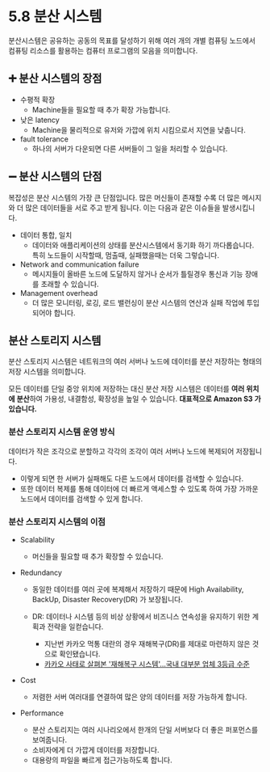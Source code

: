 # 5.8 분산 시스템

분산시스템은 공유하는 공동의 목표를 달성하기 위해 여러 개의 개별 컴퓨팅 노드에서 컴퓨팅 리소스를 활용하는 컴퓨터 프로그램의 모음을 의미합니다.

## ➕ 분산 시스템의 장점

- 수평적 확장 
  - Machine들을 필요할 때 추가 확장 가능합니다.
- 낮은 latency 
  - Machine을 물리적으로 유저와 가깝에 위치 시킴으로서 지연을 낮춥니다.
- fault tolerance 
  - 하나의 서버가 다운되면 다른 서버들이 그 일을 처리할 수 있습니다.

## ➖ 분산 시스템의 단점

복잡성은 분산 시스템의 가장 큰 단점입니다. 많은 머신들이 존재할 수록 더 많은 메시지와 더 많은 데이터들을 서로 주고 받게 됩니다. 이는 다음과 같은 이슈들을 발생시킵니다.

- 데이터 통합, 일치
  - 데이터와 애플리케이션의 상태를 분산시스템에서 동기화 하기 까다롭습니다. 특히 노드들이 시작할때, 멈출때, 실패했을때는 더욱 그렇습니다.
- Network and communication failure
  - 메시지들이 올바른 노드에 도달하지 않거나 순서가 틀릴경우 통신과 기능 장애를 초래할 수 있습니다.
- Management overhead 
  - 더 많은 모니터링, 로깅, 로드 밸런싱이 분산 시스템의 연산과 실패 작업에 투입되어야 합니다.

## 분산 스토리지 시스템

분산 스토리지 시스템은 네트워크의 여러 서버나 노드에 데이터를 분산 저장하는 형태의 저장 시스템을 의미합니다.

모든 데이터를 단일 중앙 위치에 저장하는 대신 분산 저장 시스템은 데이터를 **여러 위치에 분산**하여 가용성, 내결함성, 확장성을 높일 수 있습니다. **대표적으로 Amazon S3 가 있습니다.**

### 분산 스토리지 시스템 운영 방식

데이터가 작은 조각으로 분할하고 각각의 조각이 여러 서버나 노드에 복제되어 저장됩니다.

- 이렇게 되면 한 서버가 실패해도 다른 노드에서 데이터를 검색할 수 있습니다.
- 또한 데이터 복제를 통해 데이터에 더 빠르게 액세스할 수 있도록 하여 가장 가까운 노드에서 데이터를 검색할 수 있게 합니다.

### 분산 스토리지 시스템의 이점

- Scalability
    - 머신들을 필요할 때 추가 확장할 수 있습니다.
- Redundancy
    - 동일한 데이터를 여러 곳에 복제해서 저장하기 때문에 High Availability, BackUp, Disaster Recovery(DR) 가 보장됩니다.
  
    - DR: 데이터나 시스템 등의 비상 상황에서 비즈니스 연속성을 유지하기 위한 계획과 전략을 일컫습니다.
        - 지난번 카카오 먹통 대란의 경우 재해복구(DR)를 제대로 마련하지 않은 것으로 확인됐습니다.
      - [카카오 사태로 살펴본 '재해복구 시스템'...국내 대부분 업체 3등급 수준](https://zdnet.co.kr/view/?no=20221017165202)
    
- Cost
    - 저렴한 서버 여러대를 연결하여 많은 양의 데이터를 저장 가능하게 합니다.

- Performance
    - 분산 스토리지는 여러 시나리오에서 한개의 단일 서버보다 더 좋은 퍼포먼스를 보여줍니다.
    - 소비자에게 더 가깝게 데이터를 저장합니다.
    - 대용량의 파일을 빠르게 접근가능하도록 합니다.


  <script src="https://utteranc.es/client.js"
        repo="ehddnr301/data-engineering-for-everybody"
        issue-term="pathname"
        label="comments"
        theme="preferred-color-scheme"
        crossorigin="anonymous"
        async>
</script>